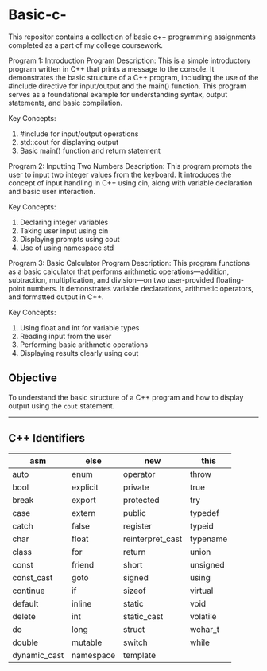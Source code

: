 #  Basic-c-
This repositor contains a collection of basic c++ programming assignments completed as a part of my college coursework. 

Program 1: Introduction Program
Description:
This is a simple introductory program written in C++ that prints a message to the console. It demonstrates the basic structure of a C++ program, including the use of the #include directive for input/output and the main() function. This program serves as a foundational example for understanding syntax, output statements, and basic compilation.

Key Concepts:

1) #include<iostream> for input/output operations
2) std::cout for displaying output
3) Basic main() function and return statement

Program 2: Inputting Two Numbers
Description:
This program prompts the user to input two integer values from the keyboard. It introduces the concept of input handling in C++ using cin, along with variable declaration and basic user interaction.

Key Concepts:

1) Declaring integer variables
2) Taking user input using cin
3) Displaying prompts using cout
4) Use of using namespace std

Program 3: Basic Calculator Program
Description:
This program functions as a basic calculator that performs arithmetic operations—addition, subtraction, multiplication, and division—on two user-provided floating-point numbers. It demonstrates variable declarations, arithmetic operators, and formatted output in C++.

Key Concepts:

1) Using float and int for variable types
2) Reading input from the user
3) Performing basic arithmetic operations
4) Displaying results clearly using cout

## Objective

To understand the basic structure of a C++ program and how to display output using the `cout` statement.

---
## C++ Identifiers

| asm         | else        | new            | this        |
|-------------|-------------|----------------|-------------|
| auto        | enum        | operator       | throw       |
| bool        | explicit    | private        | true        |
| break       | export      | protected      | try         |
| case        | extern      | public         | typedef     |
| catch       | false       | register       | typeid      |
| char        | float       | reinterpret_cast | typename  |
| class       | for         | return         | union       |
| const       | friend      | short          | unsigned    |
| const_cast  | goto        | signed         | using       |
| continue    | if          | sizeof         | virtual     |
| default     | inline      | static         | void        |
| delete      | int         | static_cast    | volatile    |
| do          | long        | struct         | wchar_t     |
| double      | mutable     | switch         | while       |
| dynamic_cast| namespace   | template
